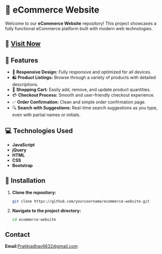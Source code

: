 # 🛒 eCommerce Website

Welcome to our **eCommerce Website** repository! This project showcases a fully functional eCommerce platform built with modern web technologies.

## 🚀 <a href="https://demo-e-commerce-website.netlify.app/">Visit Now</a>
## 🌟 Features

- 📱 **Responsive Design:** Fully responsive and optimized for all devices.
- 🛍️ **Product Listings:** Browse through a variety of products with detailed descriptions.
- 🛒 **Shopping Cart:** Easily add, remove, and update product quantities.
- 💳 **Checkout Process:** Smooth and user-friendly checkout experience.
- ✅ **Order Confirmation:** Clean and simple order confirmation page.
- 🔍 **Search with Suggestions:** Real-time search suggestions as you type, even with partial names or initials.

## 💻 Technologies Used

- **JavaScript**
- **jQuery**
- **HTML**
- **CSS**
- **Bootstrap**

## 🚀 Installation

1. **Clone the repository:**
   ```bash
   git clone https://github.com/yourusername/ecommerce-website.git
2. **Navigate to the project directory:**
   ```bash
   cd ecommerce-website

## Contact
**Email**:<a href="mailto:pratikjadhav6632@gmail.com">Pratikjadhav6632@gmail.com</a>
